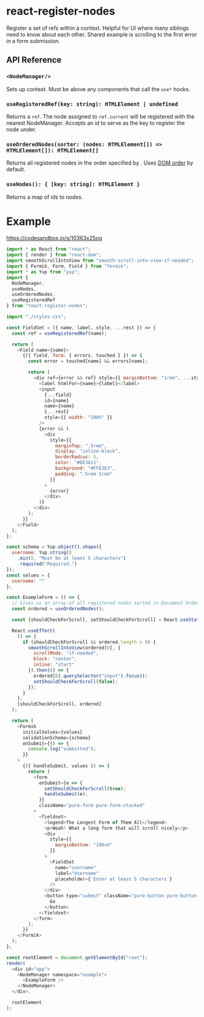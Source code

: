 # react-register-nodes

Register a set of refs within a context.  Helpful for UI where many siblings need to know about each other.  Shared example is scrolling to the first error in a form submission.

## API Reference

### `<NodeManager/>`

Sets up context.  Must be above any components that call the `use*` hooks.

### `useRegisteredRef(key: string): HTMLElement | undefined`

Returns a `ref`.  The node assigned to `ref.current` will be registered with the nearest NodeManager. Accepts an id to serve as the key to register the node under.

### `useOrderedNodes(sorter: (nodes: HTMLElement[]) => HTMLElement[]): HTMLElement[]`

Returns all registered nodes in the order specified by . Uses [DOM order](https://gist.github.com/Justineo/ec7275cda82e986fc47b) by default.

### `useNodes(): { [key: string]: HTMLElement }`

Returns a map of ids to nodes.

# Example

https://codesandbox.io/s/10363x25oq

```js
import * as React from "react";
import { render } from "react-dom";
import smoothScrollIntoView from "smooth-scroll-into-view-if-needed";
import { Formik, Form, Field } from "formik";
import * as Yup from "yup";
import {
  NodeManager,
  useNodes,
  useOrderedNodes,
  useRegisteredRef
} from "react-register-nodes";

import "./styles.css";

const FieldSet = ({ name, label, style, ...rest }) => {
  const ref = useRegisteredRef(name);

  return (
    <Field name={name}>
      {({ field, form: { errors, touched } }) => {
        const error = touched[name] && errors[name];

        return (
          <div ref={error && ref} style={{ marginBottom: "1rem", ...style }}>
            <label htmlFor={name}>{label}</label>
            <input
              {...field}
              id={name}
              name={name}
              {...rest}
              style={{ width: "100%" }}
            />
            {error && (
              <div
                style={{
                  marginTop: ".5rem",
                  display: "inline-block",
                  borderRadius: 5,
                  color: "#DE3A11",
                  background: "#FFE3E3",
                  padding: ".5rem 1rem"
                }}
              >
                {error}
              </div>
            )}
          </div>
        );
      }}
    </Field>
  );
};

const schema = Yup.object().shape({
  username: Yup.string()
    .min(5, "Must be at least 5 characters")
    .required("Required.")
});
const values = {
  username: ""
};

const ExampleForm = () => {
  // Gives us an array of all registered nodes sorted in Document Order.
  const ordered = useOrderedNodes();

  const [shouldCheckForScroll, setShouldCheckForScroll] = React.useState(false);

  React.useEffect(
    () => {
      if (shouldCheckForScroll && ordered.length > 0) {
        smoothScrollIntoView(ordered[0], {
          scrollMode: "if-needed",
          block: "center",
          inline: "start"
        }).then(() => {
          ordered[0].querySelector("input").focus();
          setShouldCheckForScroll(false);
        });
      }
    },
    [shouldCheckForScroll, ordered]
  );

  return (
    <Formik
      initialValues={values}
      validationSchema={schema}
      onSubmit={() => {
        console.log("submitted");
      }}
    >
      {({ handleSubmit, values }) => {
        return (
          <form
            onSubmit={e => {
              setShouldCheckForScroll(true);
              handleSubmit(e);
            }}
            className="pure-form pure-form-stacked"
          >
            <fieldset>
              <legend>The Longest Form of Them All</legend>
              <p>Woah! What a long form that will scroll nicely</p>
              <div
                style={{
                  marginBottom: "100vh"
                }}
              >
                <FieldSet
                  name="username"
                  label="Username"
                  placeholder={`Enter at least 5 characters`}
                />
              </div>
              <button type="submit" className="pure-button pure-button-primary">
                Go
              </button>
            </fieldset>
          </form>
        );
      }}
    </Formik>
  );
};

const rootElement = document.getElementById("root");
render(
  <div id="app">
    <NodeManager namespace="example">
      <ExampleForm />
    </NodeManager>
  </div>,

  rootElement
);
```
